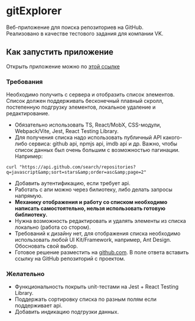 # gitExplorer
Веб-приложение для поиска репозиториев на GitHub.<br>
Реализовано в качестве тестового задания для компании VK.

## Как запустить приложение
Открыть приложение можно по [этой ссылке](https://lomt1k.github.io/gitExplorer)

### Требования

Необходимо получить с сервера и отобразить список элементов. Список должен поддерживать бесконечный плавный скролл, постепенную подгрузку элементов, локальное удаление и редактирование.

- Обязательно использовать TS, React/MobX, CSS-модули, Webpack/Vite, Jest, React Testing Library.
- Для получения списка надо использовать публичный API какого-либо сервиса: github api, npmjs api, imdb api и др. Важно, чтобы список данных был очень большим с возможностью пагинации.
	Например:<br>
 ```
curl "https://api.github.com/search/repositories?q=javascript&amp;sort=stars&amp;order=asc&amp;page=2"
```
- Добавить аутентификацию, если требует api.
- Работать с апи можно через билиотеку, либо делать запросы напрямую.
- <strong>Механику отображения и работу со списком необходимо написать самостоятельно, нельзя использовать готовую библиотеку.</strong>
- Нужна возможность редактировать и удалять элементы из списка локально (работа со стором).
- Требований к дизайну нет, для отображения списка необходимо использовать любой UI Kit/Framework,&nbsp;например, Ant Design. Обосновать свой выбор.
- Готовое решение разместить на&nbsp;<a href="http://github.com/">github.com</a>. В поле ответа вставить ссылку на GitHub репозиторий с проектом.

### Желательно

- Функциональность покрыть unit-тестами на Jest + React Testing Library.
- Поддержать сортировку списка по разным полям если поддерживает api.
- Добавить индикацию подгрузки данных.
